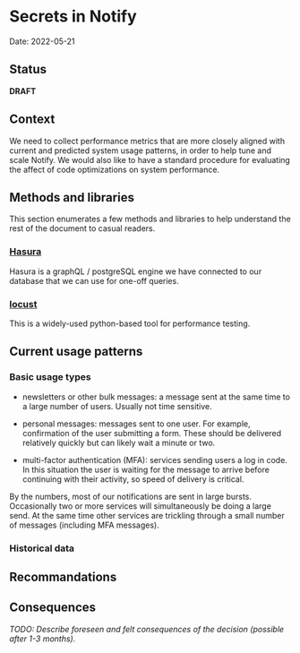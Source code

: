 # Secrets in Notify

Date: 2022-05-21

## Status

**DRAFT**

## Context

We need to collect performance metrics that are more closely aligned with current and predicted system usage patterns, in order to help tune and scale Notify.
We would also like to have a standard procedure for evaluating the affect of code optimizations on system performance.

## Methods and libraries

This section enumerates a few methods and libraries to help understand the rest of
the document to casual readers.

### [Hasura](https://hasura.io/)

Hasura is a graphQL / postgreSQL engine we have connected to our database that we can use for one-off queries.

### [locust](https://locust.io/)

This is a widely-used python-based tool for performance testing.

## Current usage patterns

### Basic usage types

* newsletters or other bulk messages: a message sent at the same time to a large number of users. Usually not time sensitive.

* personal messages: messages sent to one user. For example, confirmation of the user submitting a form. These should be delivered relatively quickly but can likely wait a minute or two.

* multi-factor authentication (MFA): services sending users a log in code. In this situation the user is waiting for the message to arrive before continuing with their activity, so speed of delivery is critical.


By the numbers, most of our notifications are sent in large bursts. Occasionally two or more services will simultaneously be doing a large send. At the same time other services are trickling through a small number of messages (including MFA messages).

### Historical data


## Recommandations


## Consequences

_TODO: Describe foreseen and felt consequences of the decision (possible after 1-3 months)._

